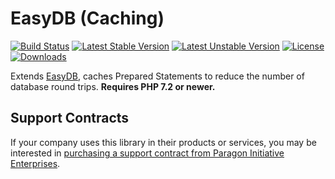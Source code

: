 # EasyDB (Caching)

[![Build Status](https://github.com/paragonie/easydb-cache/actions/workflows/ci.yml/badge.svg)](https://github.com/paragonie/easydb-cache/actions)
[![Latest Stable Version](https://poser.pugx.org/paragonie/easydb-cache/v/stable)](https://packagist.org/packages/paragonie/easydb-cache)
[![Latest Unstable Version](https://poser.pugx.org/paragonie/easydb-cache/v/unstable)](https://packagist.org/packages/paragonie/easydb-cache)
[![License](https://poser.pugx.org/paragonie/easydb-cache/license)](https://packagist.org/packages/paragonie/easydb-cache)
[![Downloads](https://img.shields.io/packagist/dt/paragonie/easydb-cache.svg)](https://packagist.org/packages/paragonie/easydb-cache)

Extends [EasyDB](https://github.com/paragonie/easydb), caches Prepared Statements
to reduce the number of database round trips. **Requires PHP 7.2 or newer.**

## Support Contracts

If your company uses this library in their products or services, you may be
interested in [purchasing a support contract from Paragon Initiative Enterprises](https://paragonie.com/enterprise).
